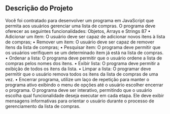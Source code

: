 ## Descrição do Projeto
  Você foi contratado para desenvolver um programa em JavaScript que permita aos usuários
  gerenciar uma lista de compras. O programa deve oferecer as seguintes funcionalidades:
  Objetos, Arrays e Strings 87
  • Adicionar um item: O usuário deve ser capaz de adicionar novos itens à lista de
  compras;
  • Remover um item: O usuário deve ser capaz de remover itens da lista de compras;
  • Pesquisar item: O programa deve permitir que os usuários verifiquem se um
  determinado item já está na lista de compras.
  • Ordenar a lista: O programa deve permitir que o usuário ordene a lista de compras
  pelos nomes dos itens.
  • Exibir lista: O programa deve permitir a exibição de todos os itens da lista.
  • Limpar a lista: O programar deve permitir que o usuário remova todos os itens da lista
  de compras de uma vez.
  • Encerrar programa, utilize um laço de repetição para manter o programa ativo exibindo
  o menu de opções até o usuário escolher encerrar o programa.
  O programa deve ser interativo, permitindo que o usuário escolha qual funcionalidade deseja
  executar em cada etapa. Ele deve exibir mensagens informativas para orientar o usuário
  durante o processo de gerenciamento da lista de compras.